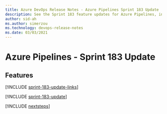 ```yaml
---
title: Azure DevOps Release Notes - Azure Pipelines Sprint 183 Update
description: See the Sprint 183 feature updates for Azure Pipelines, including next steps.
author: sid-ah
ms.author: simerzou
ms.technology: devops-release-notes
ms.date: 03/03/2021
---
```


# Azure Pipelines - Sprint 183 Update

## Features

[!INCLUDE [sprint-183-update-links](../includes/pipelines/sprint-183-update-links.md)]

[!INCLUDE [sprint-183-update](../includes/pipelines/sprint-183-update.md)]

[!INCLUDE [nextsteps](../includes/nextsteps.md)]
